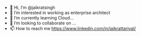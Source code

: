 - 👋 Hi, I’m @jaikratsingh
- 👀 I’m interested in working as enterprise architect
- 🌱 I’m currently learning Cloud...
- 💞️ I’m looking to collaborate on ...
- 📫 How to reach me https://www.linkedin.com/in/jaikrattariyal/


<!---
jaikratsingh/jaikratsingh is a ✨ special ✨ repository because its `README.md` (this file) appears on your GitHub profile.
You can click the Preview link to take a look at your changes.
--->
